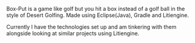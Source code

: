 Box-Put is a game like golf but you hit a box instead of a golf ball in the style of Desert Golfing. Made using Eclipse(Java), Gradle and Litiengine.

Currently I have the technologies set up and am tinkering with them alongside looking at similar projects using Litiengine.
